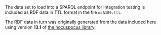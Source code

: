 The data set to load into a SPARQL endpoint for integration testing is included as RDF data in TTL format in the file `msA100.ttl`.

The RDF data in turn was originally generated from the data included here using version **13.1** of [the hocuspocus library](http://cite-architecture.github.io/hocuspocus/).